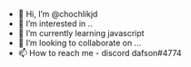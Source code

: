 - 👋 Hi, I’m @chochlikjd
- 👀 I’m interested in ..
- 🌱 I’m currently learning javascript
- 💞️ I’m looking to collaborate on ...
- 📫 How to reach me - discord dafson#4774

<!---
chochlikjd/chochlikjd is a ✨ special ✨ repository because its `README.md` (this file) appears on your GitHub profile.
You can click the Preview link to take a look at your changes.
--->
